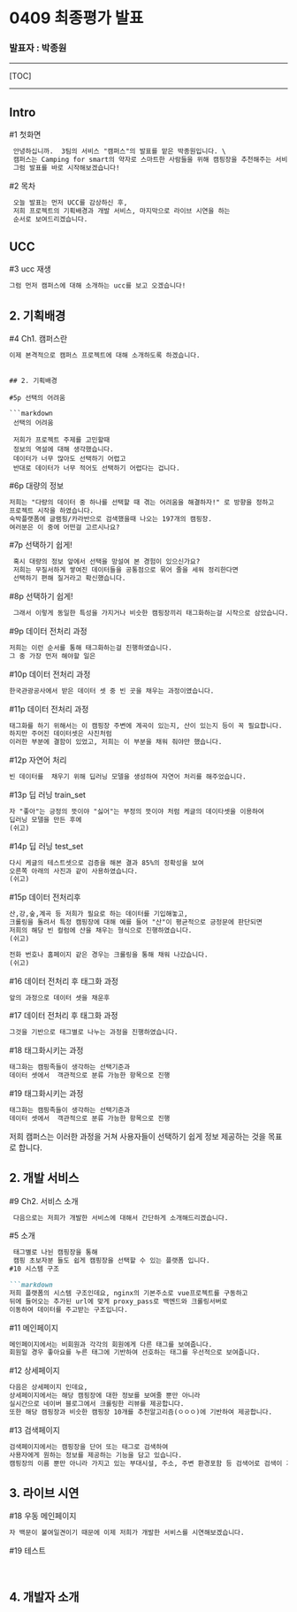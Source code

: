 # 0409 최종평가 발표
### 발표자 : 박종원

---

[TOC]

---

## Intro

#1 첫화면

```markdown
 안녕하십니까.  3팀의 서비스 "캠퍼스"의 발표를 맡은 박종원입니다. \
 캠퍼스는 Camping for smart의 약자로 스마트한 사람들을 위해 캠핑장을 추천해주는 서비스 입니다.
 그럼 발표를 바로 시작해보겠습니다!
```

#2 목차

```markdown
 오늘 발표는 먼저 UCC를 감상하신 후,
 저희 프로젝트의 기획배경과 개발 서비스, 마지막으로 라이브 시연을 하는 
 순서로 보여드리겠습니다.
```

##  UCC

#3 ucc 재생

```markdown
그럼 먼저 캠퍼스에 대해 소개하는 ucc를 보고 오겠습니다! 
```


## 2. 기획배경

#4 Ch1. 캠퍼스란

```markdown
이제 본격적으로 캠퍼스 프로젝트에 대해 소개하도록 하겠습니다.
```

```

## 2. 기획배경

#5p 선택의 어려움

```markdown
 선택의 어려움
 
 저희가 프로젝트 주제를 고민할때 
 정보의 역설에 대해 생각했습니다.
 데이터가 너무 많아도 선택하기 어렵고
 반대로 데이터가 너무 적어도 선택하기 어렵다는 겁니다.
 ```
#6p 대량의 정보

```markdown
저희는 "다량의 데이터 중 하나를 선택할 때 겪는 어려움을 해결하자!" 로 방향을 정하고
프로젝트 시작을 하였습니다.
숙박플랫폼에 글램핑/카라반으로 검색했을때 나오는 197개의 캠핑장.
여러분은 이 중에 어떤걸 고르시나요?

```

#7p 선택하기 쉽게!

```markdown
 혹시 대량의 정보 앞에서 선택을 망설여 본 경험이 있으신가요?
 저희는 무질서하게 쌓여진 데이터들을 공통점으로 묶어 줄을 세워 정리한다면
 선택하기 편해 질거라고 확신했습니다.

```

#8p 선택하기 쉽게!

```markdown
 그래서 이렇게 동일한 특성을 가지거나 비슷한 캠핑장끼리 태그화하는걸 시작으로 삼았습니다.

```


#9p 데이터 전처리 과정

```markdown
저희는 이런 순서를 통해 태그화하는걸 진행하였습니다.
그 중 가장 먼저 해야할 일은
```

#10p 데이터 전처리 과정

```markdown
한국관광공사에서 받은 데이터 셋 중 빈 곳을 채우는 과정이였습니다. 
```


#11p 데이터 전처리 과정

```markdown
태그화를 하기 위해서는 이 캠핑장 주변에 계곡이 있는지, 산이 있는지 등이 꼭 필요합니다.
하지만 주어진 데이터셋은 사진처럼 
이러한 부분에 결함이 있었고, 저희는 이 부분을 채워 줘야만 했습니다.
```

#12p 자연어 처리

```markdown
빈 데이터를  채우기 위해 딥러닝 모델을 생성하여 자연어 처리를 해주었습니다.
```

#13p 딥 러닝 train_set

```markdown
자 "좋아"는 긍정의 뜻이야 "싫어"는 부정의 뜻이야 처럼 케글의 데이타셋을 이용하여
딥러닝 모델을 만든 후에
(쉬고)
```

#14p 딥 러닝 test_set

```markdown
다시 케글의 테스트셋으로 검증을 해본 결과 85%의 정확성을 보여 
오른쪽 아래의 사진과 같이 사용하였습니다.
(쉬고)
```

#15p 데이터 전처리후

```markdown
산,강,숲,계곡 등 저희가 필요로 하는 데이터를 기입해놓고, 
크롤링을 돌려서 특정 캠핑장에 대해 예를 들어 "산"이 평균적으로 긍정문에 판단되면 
저희의 해당 빈 컬럼에 산을 채우는 형식으로 진행하였습니다.  
(쉬고)

전화 번호나 홈페이지 같은 경우는 크롤링을 통해 채워 나갔습니다.
(쉬고)
```

#16 데이터 전처리 후 태그화 과정

```markdown
앞의 과정으로 데이터 셋을 채운후

```

#17 데이터 전처리 후 태그화 과정

```markdown
그것을 기반으로 태그별로 나누는 과정을 진행하였습니다.
```

#18 태그화시키는 과정

```markdown
태그화는 캠핑족들이 생각하는 선택기준과 
데이터 셋에서  객관적으로 분류 가능한 항목으로 진행
```

#19 태그화시키는 과정

```markdown
태그화는 캠핑족들이 생각하는 선택기준과 
데이터 셋에서  객관적으로 분류 가능한 항목으로 진행
```



 저희 캠퍼스는 이러한 과정을 거쳐
 사용자들이 선택하기 쉽게 정보 제공하는 것을 목표로 합니다.
## 2. 개발 서비스

#9 Ch2. 서비스 소개

```markdown
 다음으로는 저희가 개발한 서비스에 대해서 간단하게 소개해드리겠습니다.
```

#5 소개

```markdown
 태그별로 나뉜 캠핑장을 통해 
 캠핑 초보자분 들도 쉽게 캠핑장을 선택할 수 있는 플랫폼 입니다.
#10 시스템 구조

```markdown
저희 플랫폼의 시스템 구조인데요, nginx의 기본주소로 vue프로젝트를 구동하고
뒤에 들어오는 추가된 url에 맞게 proxy_pass로 백엔드와 크롤링서버로
이동하여 데이터를 주고받는 구조입니다.
```

#11 메인페이지

```markdown
메인페이지에서는 비회원과 각각의 회원에게 다른 태그를 보여줍니다.
회원일 경우 좋아요를 누른 태그에 기반하여 선호하는 태그를 우선적으로 보여줍니다.
```

#12 상세페이지

```markdown
다음은 상세페이지 인데요,
상세페이지에서는 해당 캠핑장에 대한 정보를 보여줄 뿐만 아니라
실시간으로 네이버 블로그에서 크롤링한 리뷰를 제공합니다.
또한 해당 캠핑장과 비슷한 캠핑장 10개를 추천알고리즘(ㅇㅇㅇ)에 기반하여 제공합니다.
```

#13 검색페이지

```markdown
검색페이지에서는 캠핑장을 단어 또는 태그로 검색하여 
사용자에게 원하는 정보를 제공하는 기능을 담고 있습니다.
캠핑장의 이름 뿐만 아니라 가지고 있는 부대시설, 주소, 주변 환경포함 등 검색어로 검색이 가능합니다.
```


## 3. 라이브 시연

#18 우동 메인페이지

```markdown
자 백문이 불여일견이기 때문에 이제 저희가 개발한 서비스를 시연해보겠습니다.
```

#19 테스트

```markdown
  
```



## 4. 개발자 소개